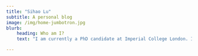 ```yaml
---
title: "Sihao Lu"
subtitle: A personal blog
image: /img/home-jumbotron.jpg
blurb:
    heading: Who am I?
    text: "I am currently a PhD candidate at Imperial College London. I study the role of astrocytes in auditory processing using two-photon microscopy."

---
```


